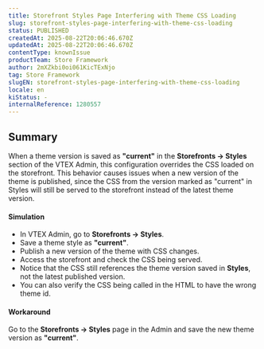 ```yaml
---
title: Storefront Styles Page Interfering with Theme CSS Loading
slug: storefront-styles-page-interfering-with-theme-css-loading
status: PUBLISHED
createdAt: 2025-08-22T20:06:46.670Z
updatedAt: 2025-08-22T20:06:46.670Z
contentType: knownIssue
productTeam: Store Framework
author: 2mXZkbi0oi061KicTExNjo
tag: Store Framework
slugEN: storefront-styles-page-interfering-with-theme-css-loading
locale: en
kiStatus: -
internalReference: 1280557
---
```


## Summary


When a theme version is saved as **"current"** in the **Storefronts → Styles** section of the VTEX Admin, this configuration overrides the CSS loaded on the storefront. This behavior causes issues when a new version of the theme is published, since the CSS from the version marked as "current" in Styles will still be served to the storefront instead of the latest theme version.


#### Simulation



- In VTEX Admin, go to **Storefronts → Styles**.
- Save a theme style as **"current"**.
- Publish a new version of the theme with CSS changes.
- Access the storefront and check the CSS being served.
- Notice that the CSS still references the theme version saved in **Styles**, not the latest published version.
- You can also verify the CSS being called in the HTML to have the wrong theme id.


#### Workaround


Go to the **Storefronts → Styles** page in the Admin and save the new theme version as **"current"**.



